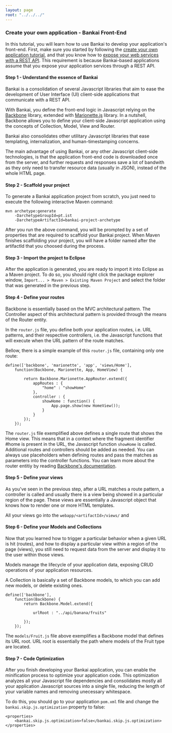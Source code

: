 ```yaml
---
layout: page
root: "../../../"
---
```


### Create your own application - Bankai Front-End

In this tutorial, you will learn how to use Bankai to develop your application's front-end.
First, make sure you started by following the [create your own application tutorial][Create your own application], and that you know how to [expose your web services with a REST API][Expose your Web Services with a REST API]. This requirement is because Bankai-based applications assume that you expose your application services through a REST API.

#### Step 1 - Understand the essence of Bankai

Bankai is a consolidation of several Javascript libraries that aim to ease the development of User Interface (UI) client-side applications that communicate with a REST API.

With Bankai, you define the front-end logic in Javascript relying on the [Backbone][Backbone] library, extended with [Marionette.js][Marionette] library. In a nutshell, Backbone allows you to define your client-side Javascript application using the concepts of Collection, Model, View and Router.

Bankai also consolidates other utilitary Javascript libraries that ease templating, internalization, and human-timestamping concerns.

The main advantage of using Bankai, or any other Javascript client-side technologies, is that the application front-end code is downloaded once from the server, and further requests and responses save a lot of bandwith as they only need to transfer resource data (usually in JSON), instead of the whole HTML page.

#### Step 2 - Scaffold your project

To generate a Bankai application project from scratch, you just need to execute the following interactive Maven command:

	mvn archetype:generate
		-DarchetypeGroupId=pt.ist
		-DarchetypeArtifactId=bankai-project-archetype

After you run the above command, you will be prompted by a set of properties that are required to scaffold your Bankai project. When Maven finishes scaffolding your project, you will have a folder named after the artifactId that you choosed during the process.

#### Step 3 - Import the project to Eclipse

After the application is generated, you are ready to import it into Eclipse as a Maven project. To do so, you should right click the package explorer window, ```Import... > Maven > Existing Maven Project``` and select the folder that was generated in the previous step.

#### Step 4 - Define your routes

Backbone is essentially based on the MVC architectural pattern. The Controller aspect of this architectural pattern is provided through the means of the Router entity.

In the ```router.js``` file, you define both your application routes, i.e. URL patterns, and their respective controllers, i.e. the Javascript functions that will execute when the URL pattern of the route matches.

Bellow, there is a simple example of this ```router.js``` file, containing only one route:

	define(['backbone', 'marionette', 'app', 'views/Home'],
		function(Backbone, Marionette, App, HomeView) {

			return Backbone.Marionette.AppRouter.extend({
				appRoutes : {
					"home" : "showHome"
				},
				controller : {
					showHome : function() {
						App.page.show(new HomeView());
					}
				}
			});
		});

The ```router.js``` file exemplified above defines a single route that shows the Home view. This means that in a context where the fragment identifier #home is present in the URL, the Javascript function ```showHome``` is called. Additional routes and controllers should be added as needed. You can always use placeholders when defining routes and pass the matches as parameters into the controller functions. You can learn more about the router entitiy by reading [Backbone's documentation][Backbone].

#### Step 5 - Define your views

As you've seen in the previous step, after a URL matches a route pattern, a controller is called and usually there is a view being showed in a particular region of the page. These views are essentially a Javascript object that knows how to render one or more HTML templates.

All your views go into the ```webapp/<artifactId>/views/``` and 



#### Step 6 - Define your Models and Collections

Now that you learned how to trigger a particular behavior when a given URL is hit (routes), and how to display a particular view within a region of the page (views), you still need to request data from the server and display it to the user within those views.

Models manage the lifecycle of your application data, exposing CRUD operations of your application resources. 

A Collection is basically a set of Backbone models, to which you can add new models, or delete existing ones.

	define(['backbone'],
		function(Backbone) {
			return Backbone.Model.extend({
			
				urlRoot : "../api/banana/fruits"

			});
		});

The ```models/Fruit.js``` file above exemplifies a Backbone model that defines its URL root. URL root is essentially the path where models of the Fruit type are located.

#### Step 7 - Code Optimization

After you finish developing your Bankai application, you can enable the minification process to optimize your application code. This optimization analyzes all your Javascript file dependencies and consolidates mostly all your application Javascript sources into a single file, reducing the length of your variable names and removing unecessary whitespace.

To do this, you should go to your application ```pom.xml``` file and change the ```bankai.skip.js.optimization``` property to false:

	<properties>
		<bankai.skip.js.optimization>false</bankai.skip.js.optimization>
	</properties>


[Backbone]: http://backbonejs.com/
[Marionette]: http://marionettejs.com/
[Understand the DML]: /tutorials/understand-the-dml
[Create your own application]: /tutorials/create-your-own-application/
[Expose your Web Services with a REST API]: /tutorials/expose-your-web-services-with-a-rest-api/
[Renderers]: /technologies/front-end/renderers
[Vaadin]: /technologies/front-end/vaadin
[Bankai]: /technologies/front-end/bankai
[Bennu Development Team]: /teams/bennu
